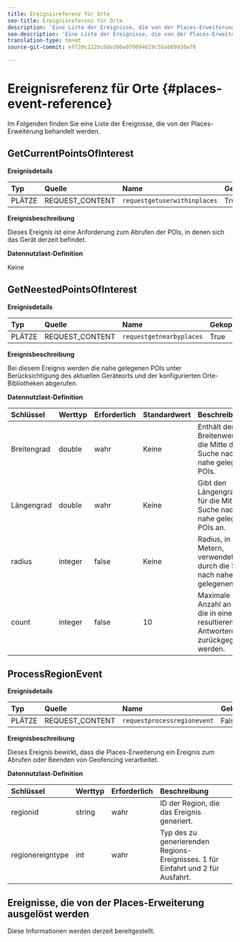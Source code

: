 ```yaml
---
title: Ereignisreferenz für Orte
seo-title: Ereignisreferenz für Orte
description: 'Eine Liste der Ereignisse, die von der Places-Erweiterung verarbeitet werden. '
seo-description: 'Eine Liste der Ereignisse, die von der Places-Erweiterung verarbeitet werden.  '
translation-type: tm+mt
source-git-commit: ef720c112bc0de386e070094629c5bab69938e76

---
```



# Ereignisreferenz für Orte {#places-event-reference}

Im Folgenden finden Sie eine Liste der Ereignisse, die von der Places-Erweiterung behandelt werden.

## GetCurrentPointsOfInterest

**Ereignisdetails**

| Typ | Quelle | Name | Gekoppelt |
| :--- | :--- | :--- | :--- |
| PLÄTZE | REQUEST_CONTENT | `requestgetuserwithinplaces` | True |

**Ereignisbeschreibung**

Dieses Ereignis ist eine Anforderung zum Abrufen der POIs, in denen sich das Gerät derzeit befindet.

**Datennutzlast-Definition**

Keine

## GetNeestedPointsOfInterest

**Ereignisdetails**

| Typ | Quelle | Name | Gekoppelt |
| :--- | :--- | :--- | :--- |
| PLÄTZE | REQUEST_CONTENT | `requestgetnearbyplaces` | True |

**Ereignisbeschreibung**

Bei diesem Ereignis werden die nahe gelegenen POIs unter Berücksichtigung des aktuellen Geräteorts und der konfigurierten Orte-Bibliotheken abgerufen.

**Datennutzlast-Definition**

| Schlüssel | Werttyp | Erforderlich | Standardwert | Beschreibung |
| :--- | :--- | :--- | :--- | :--- |
| Breitengrad | double | wahr | Keine | Enthält den Breitenwert für die Mitte der Suche nach nahe gelegenen POIs. |
| Längengrad | double | wahr | Keine | Gibt den Längengradwert für die Mitte der Suche nach nahe gelegenen POIs an. |
| radius | integer | false | Keine | Radius, in Metern, verwendet durch die Suche nach nahe gelegenen POIs. |
| count | integer | false | 10 | Maximale Anzahl an POIs, die in einem resultierenden Antwortereignis zurückgegeben werden. |

## ProcessRegionEvent

**Ereignisdetails**

| Typ | Quelle | Name | Gekoppelt |
| :--- | :--- | :--- | :--- |
| PLÄTZE | REQUEST_CONTENT | `requestprocessregionevent` | False |

**Ereignisbeschreibung**

Dieses Ereignis bewirkt, dass die Places-Erweiterung ein Ereignis zum Abrufen oder Beenden von Geofencing verarbeitet.

**Datennutzlast-Definition**

| Schlüssel | Werttyp | Erforderlich | Beschreibung |
| :--- | :--- | :--- | :--- |
| regionid | string | wahr | ID der Region, die das Ereignis generiert. |
| regionereigntype | int | wahr | Typ des zu generierenden Regions-Ereignisses. 1 für Einfahrt und 2 für Ausfahrt. |

## Ereignisse, die von der Places-Erweiterung ausgelöst werden

Diese Informationen werden derzeit bereitgestellt.

